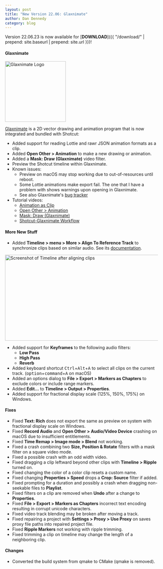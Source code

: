 ```yaml
---
layout: post
title: "New Version 22.06: Glaxnimate"
author: Dan Dennedy
category: blog
---
```


Version 22.06.23 is now available for [**DOWNLOAD**]({{ "/download/" | prepend: site.baseurl | prepend: site.url }})!

#### Glaxnimate

<img src="//glaxnimate.mattbas.org/img/logo.svg" alt="Glaxnimate Logo" width="200" height="200">

[Glaxnimate](https://glaxnimate.mattbas.org/) is a 2D vector drawing and animation program that is now integrated
and bundled with Shotcut:

- Added support for reading Lottie and rawr JSON animation formats as a clip.
- Added **Open Other > Animation** to make a new drawing or animation.
- Added a **Mask: Draw (Glaxnimate)** video filter.
- Preview the Shotcut timeline within Glaxnimate.
- Known issues:
  - Preview on macOS may stop working due to out-of-resources until reboot.
  - Some Lottie animations make export fail. The one that I have a problem with shows warnings upon opening in Glaxnimate.
  - See also Glaxnimate's [bug tracker](https://gitlab.com/mattbas/glaxnimate/-/issues)
- Tutorial videos:
  - [Animation as Clip](https://youtu.be/Z2mRSpS3WWs)
  - [Open Other > Animation](https://youtu.be/CaN98ub9vfg)
  - [Mask: Draw (Glaxnimate)](https://youtu.be/N4SQlOceFbI)
  - [Shotcut-Glaxnimate Workflow](https://youtu.be/KUSY5nIeVHI)

#### More New Stuff

- Added **Timeline > menu > More > Align To Reference Track** to synchronize clips based on similar audio.
  See its [documentation](https://forum.shotcut.org/t/align-to-reference-track/33893).

<img src="//forum.shotcut.org/uploads/default/optimized/3X/1/f/1fefcd99a791d43c17e6e85a9fd73d96eb64c561_2_690x283.png"
alt="Screenshot of Timeline after aligning clips" width="690" height="283">

- Added support for **Keyframes** to the following audio filters:
  - **Low Pass**
  - **High Pass**
  - **Reverb**
- Added keyboard shortcut <kbd>Ctrl</kbd>+<kbd>Alt</kbd>+<kbd>A</kbd> to select all clips on the current track.
  (<kbd>option</kbd>+<kbd>command</kbd>+<kbd>A</kbd> on macOS)
- Added an options dialog to **File > Export > Markers as Chapters** to exclude colors or include range markers.
- Added **Edit...** to **Timeline > Output > Properties**.
- Added support for fractional display scale (125%, 150%, 175%) on Windows.

#### Fixes

- Fixed **Text: Rich** does not export the same as preview on system with fractional display scale on Windows.
- Fixed **Record Audio** and **Open Other > Audio/Video Device** crashing on macOS due to insufficient entitlements.
- Fixed **Time Remap > Image mode > Blend** not working.
- Fixed a crash combining two **Size, Position & Rotate** filters with a mask filter on a square video mode.
- Fixed a possible crash with an odd width video.
- Fixed dragging a clip leftward beyond other clips with **Timeline > Ripple** turned on.
- Fixed changing the color of a color clip resets a custom name.
- Fixed changing **Properties > Speed** drops a **Crop: Source** filter if added.
- Fixed prompting for a duration and possibly a crash when dragging non-seekable files to **Playlist**.
- Fixed filters on a clip are removed when **Undo** after a change to **Properties**.
- Fixed **File > Export > Markers as Chapters** incorrect text encoding resulting in corrupt unicode characters.
- Fixed video track blending may be broken after moving a track.
- Fixed repairing a project with **Settings > Proxy > Use Proxy** on saves proxy file paths into repaired project file.
- Fixed **Ripple Markers** not working with ripple trimming.
- Fixed trimming a clip on timeline may change the length of a neighboring clip.

#### Changes

- Converted the build system from qmake to CMake (qmake is removed).
